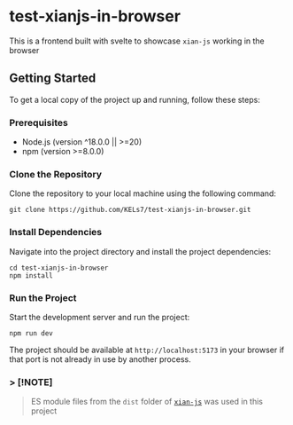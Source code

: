 # test-xianjs-in-browser

This is a frontend built with svelte to showcase `xian-js` working in the browser

## Getting Started

To get a local copy of the project up and running, follow these steps:

### Prerequisites

- Node.js (version ^18.0.0 || >=20)
- npm (version >=8.0.0)

### Clone the Repository

Clone the repository to your local machine using the following command:

```
git clone https://github.com/KELs7/test-xianjs-in-browser.git 
```

### Install Dependencies

Navigate into the project directory and install the project dependencies:

```
cd test-xianjs-in-browser
npm install
```

### Run the Project

Start the development server and run the project:

```
npm run dev
```

The project should be available at `http://localhost:5173` in your browser if that port is not already in use by another process.

### > [!NOTE]
> ES module files from the `dist` folder of [`xian-js`](https://github.com/XianChain/xian-js) was used in this project
